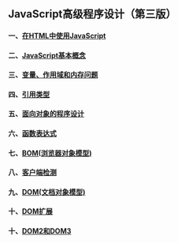 ## JavaScript高级程序设计（第三版）

#### 一、[在HTML中使用JavaScript](https://github.com/EricZLin/Readingnotes/blob/master/book-1/chapter-1.md)

#### 二、[JavaScript基本概念](https://github.com/EricZLin/Readingnotes/blob/master/book-1/chapter-2.md)

#### 三、[变量、作用域和内存问题](https://github.com/EricZLin/Readingnotes/blob/master/book-1/chapter-3.md)

#### 四、[引用类型](https://github.com/EricZLin/Readingnotes/blob/master/book-1/chapter-4.md)

#### 五、[面向对象的程序设计](https://github.com/EricZLin/Readingnotes/blob/master/book-1/chapter-5.md)

#### 六、[函数表达式](https://github.com/EricZLin/Readingnotes/blob/master/book-1/chapter-6.md)

#### 七、[BOM(浏览器对象模型)](https://github.com/EricZLin/Readingnotes/blob/master/book-1/chapter-7.md)

#### 八、[客户端检测](https://github.com/EricZLin/Readingnotes/blob/master/book-1/chapter-8.md)

#### 九、[DOM(文档对象模型)](https://github.com/EricZLin/Readingnotes/blob/master/book-1/chapter-9.md)

#### 十、[DOM扩展](https://github.com/EricZLin/Readingnotes/blob/master/book-1/chapter-10.md)

#### 十、[DOM2和DOM3](https://github.com/EricZLin/Readingnotes/blob/master/book-1/chapter-11.md)